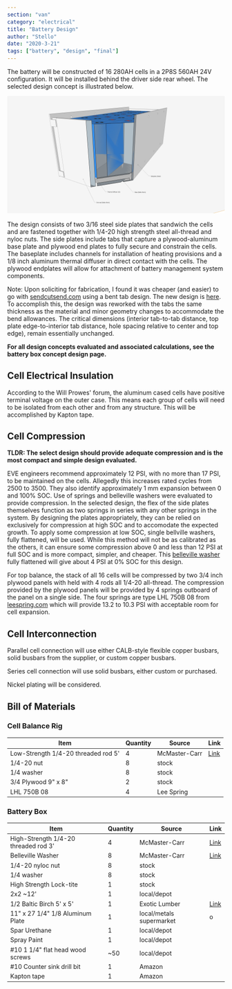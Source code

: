 ```yaml
---
section: "van"
category: "electrical"
title: "Battery Design"
author: "Stello"
date: "2020-3-21"
tags: ["battery", "design", "final"]
---
```


The battery will be constructed of 16 280AH cells in a 2P8S 560AH 24V configuration.  It will be installed behind the driver side rear wheel.  The selected design concept is illustrated below.

![](battery_configuration_concept_D_all_components.jpg)

The design consists of two 3/16 steel side plates that sandwich the cells and are fastened together with 1/4-20 high strength steel all-thread and nyloc nuts.  The side plates include tabs that capture a plywood-aluminum base plate and plywood end plates to fully secure and constrain the cells.  The baseplate includes channels for installation of heating provisions and a 1/8 inch aluminum thermal diffuser in direct contact with the cells.  The plywood endplates will allow for attachment of battery management system components.

Note: Upon soliciting for fabrication, I found it was cheaper (and easier) to go with [sendcutsend.com](sendcutsend.com) using a bent tab design.  The new design is [here](sideplates_bends_r1.dxf).  To accomplish this, the design was reworked with the tabs the same thickness as the material and minor geometry changes to accommodate the bend allowances.  The critical dimensions (interior tab-to-tab distance, top plate edge-to-interior tab distance, hole spacing relative to center and top edge), remain essentially unchanged.

**For all design concepts evaluated and associated calculations, see the battery box concept design page.**

## Cell Electrical Insulation

According to the Will Prowes' forum, the aluminum cased cells have positive terminal voltage on the outer case.  This means each group of cells will need to be isolated from each other and from any structure.  This will be accomplished by Kapton tape.

## Cell Compression

**TLDR: The select design should provide adequate compression and is the most compact and simple design evaluated.**

EVE engineers recommend approximately 12 PSI, with no more than 17 PSI, to be maintained on the cells.  Allegedly this increases rated cycles from 2500 to 3500.  They also identify approximately 1 mm expansion between 0 and 100% SOC.   Use of springs and belleville washers were evaluated to provide compression.  In the selected design, the flex of the side plates themselves function as two springs in series with any other springs in the system.  By designing the plates appropriately, they can be relied on exclusively for compression at high SOC and to accomodate the expected growth.  To apply some compression at low SOC, single bellville washers, fully flattened, will be used.  While this method will not be as calibrated as the others, it can ensure some compression above 0 and less than 12 PSI at full SOC and is more compact, simpler, and cheaper.   This [belleville washer](https://www.mcmaster.com/9712K62/) fully flattened will give about 4 PSI at 0% SOC for this design.

For top balance, the stack of all 16 cells will be compressed by two 3/4 inch plywood panels with held with 4 rods all 1/4-20 all-thread.  The compression provided by the plywood panels will be provided by 4 springs outboard of the panel on a single side.  The four springs are type LHL 750B 08 from [leespring.com](https://www.leespring.com/compression-springs) which will provide 13.2 to 10.3 PSI with acceptable room for cell expansion.

## Cell Interconnection

Parallel cell connection will use either CALB-style flexible copper busbars, solid busbars from the supplier, or custom copper busbars.

Series cell connection will use solid busbars, either custom or purchased.

Nickel plating will be considered.

## Bill of Materials

### Cell Balance Rig

| Item                                | Quantity | Source        | Link                                        |
| ----------------------------------- | -------- | ------------- | ------------------------------------------- |
| Low-Strength 1/4-20 threaded rod 5' | 4        | McMaster-Carr | [Link](https://www.mcmaster.com/98837A054/) |
| 1/4-20 nut                          | 8        | stock         |                                             |
| 1/4 washer                          | 8        | stock         |                                             |
| 3/4 Plywood 9" x 8"                 | 2        | stock         |                                             |
| LHL 750B 08                         | 4        | Lee Spring    |                                             |

### Battery Box

| Item                                 | Quantity | Source                   | Link                                          |
| ------------------------------------ | -------- | ------------------------ | --------------------------------------------- |
| High-Strength 1/4-20 threaded rod 3' | 4        | McMaster-Carr            | [Link](https://www.mcmaster.com/3313N11/)     |
| Belleville Washer                    | 8        | McMaster-Carr            | [Link](https://www.mcmaster.com/9712K62/)     |
| 1/4-20 nyloc nut                     | 8        | stock                    |                                               |
| 1/4 washer                           | 8        | stock                    |                                               |
| High Strength Lock-tite              | 1        | stock                    |                                               |
| 2x2 ~12'                             | 1        | local/depot              |                                               |
| 1/2 Baltic Birch 5' x 5'             | 1        | Exotic Lumber            | [Link](https://www.exoticlumber.com/plywood/) |
| 11" x 27 1/4" 1/8 Aluminum Plate     | 1        | local/metals supermarket | o                                             |
| Spar Urethane                        | 1        | local/depot              |                                               |
| Spray Paint                          | 1        | local/depot              |                                               |
| #10 1 1/4" flat head wood screws     | ~50      | local/depot              |                                               |
| #10 Counter sink drill bit           | 1        | Amazon                   |                                               |
| Kapton tape                          | 1        | Amazon                   |                                               |

